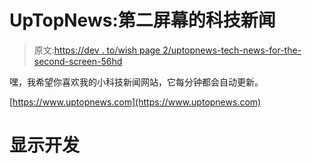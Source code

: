# UpTopNews:第二屏幕的科技新闻

> 原文:[https://dev . to/wish page 2/uptopnews-tech-news-for-the-second-screen-56hd](https://dev.to/wishpage2/uptopnews-tech-news-for-the-second-screen-56hd)

嘿，我希望你喜欢我的小科技新闻网站，它每分钟都会自动更新。

[https://www.uptopnews.com](https://www.uptopnews.com)

# [](#showdev)显示开发